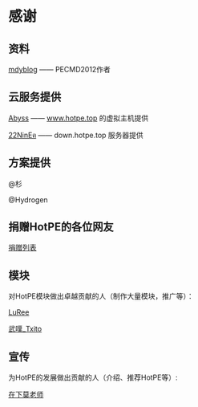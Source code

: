 # 感谢
## 资料
[mdyblog](http://bbs.wuyou.net/forum.php?mod=viewthread&tid=205402 "mdyblog") —— PECMD2012作者

## 云服务提供
[Abyss](https://www.rsnocsi.cn/ "Abyss") —— www.hotpe.top 的虚拟主机提供

[22NinEฅ](https://space.bilibili.com/66954389 "22NinEฅ") —— down.hotpe.top 服务器提供

## 方案提供
@杉

@Hydrogen

## 捐赠HotPE的各位网友
[捐赠列表](https://wiki.hotpe.top/donate.html "捐赠列表")

## 模块

对HotPE模块做出卓越贡献的人（制作大量模块，推广等）：

[LuRee](https://space.bilibili.com/1362479852 "LuRee")

[武噗_Txito](https://www.bilibili.com/video/BV1Vi4y1f7UV "武噗_Txito")

## 宣传

为HotPE的发展做出贡献的人（介绍、推荐HotPE等）:

[在下莫老师](https://www.bilibili.com/video/BV1k5411176A)
